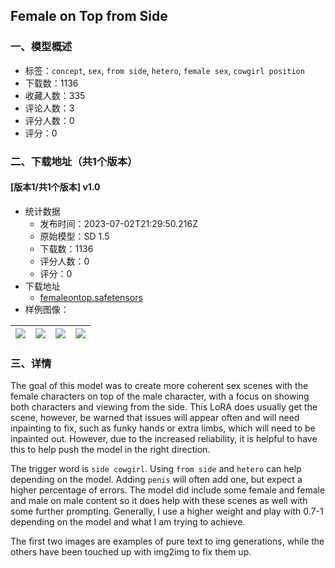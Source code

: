 ## Female on Top from Side
### 一、模型概述

- 标签：`concept`, `sex`, `from side`, `hetero`, `female sex`, `cowgirl position`
- 下载数：1136
- 收藏人数：335
- 评论人数：3
- 评分人数：0
- 评分：0

### 二、下载地址（共1个版本）

#### [版本1/共1个版本] v1.0

- 统计数据
  - 发布时间：2023-07-02T21:29:50.216Z
  - 原始模型：SD 1.5
  - 下载数：1136
  - 评分人数：0
  - 评分：0
- 下载地址
  - [femaleontop.safetensors](https://civitai.com/api/download/models/108996)
- 样例图像：

| <img src="https://image.civitai.com/xG1nkqKTMzGDvpLrqFT7WA/3664e159-c3e8-4e79-aa22-52763e676b73/width=450/1381185.jpeg" /> | <img src="https://image.civitai.com/xG1nkqKTMzGDvpLrqFT7WA/d0ef797f-3627-4306-b1e9-b12c7cb23ced/width=450/1381253.jpeg" /> | <img src="https://image.civitai.com/xG1nkqKTMzGDvpLrqFT7WA/085d21a6-22b6-4055-860f-ad085d2cf21f/width=450/1381283.jpeg" /> | <img src="https://image.civitai.com/xG1nkqKTMzGDvpLrqFT7WA/feb2fb14-2e0a-4ee3-b02a-b508df613aa2/width=450/1381285.jpeg" /> |
| ---- | ---- | ---- | ---- |


### 三、详情
<p>The goal of this model was to create more coherent sex scenes with the female characters on top of the male character, with a focus on showing both characters and viewing from the side. This LoRA does usually get the scene, however, be warned that issues will appear often and will need inpainting to fix, such as funky hands or extra limbs, which will need to be inpainted out. However, due to the increased reliability, it is helpful to have this to help push the model in the right direction.</p><p></p><p>The trigger word is <code>side cowgirl</code>. Using <code>from side</code> and <code>hetero</code> can help depending on the model. Adding <code>penis</code> will often add one, but expect a higher percentage of errors. The model did include some female and female and male on male content so it does help with these scenes as well with some further prompting. Generally, I use a higher weight and play with 0.7-1 depending on the model and what I am trying to achieve.</p><p></p><p>The first two images are examples of pure text to img generations, while the others have been touched up with img2img to fix them up.</p>